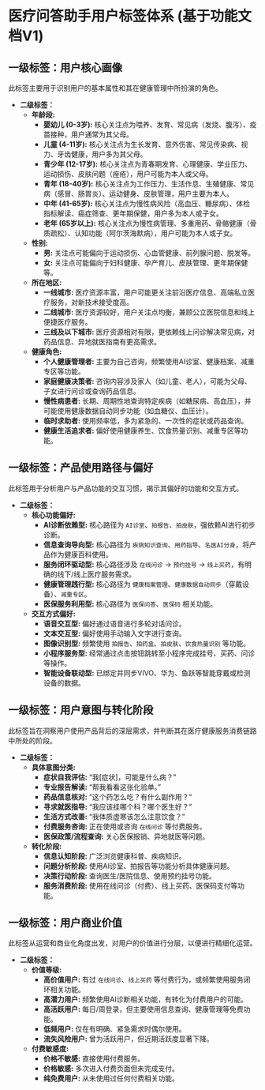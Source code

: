 # 医疗问答助手用户标签体系 (基于功能文档V1)

## 一级标签：用户核心画像

此标签主要用于识别用户的基本属性和其在健康管理中所扮演的角色。

-   **二级标签：**
    -   **年龄段:**
        -   **婴幼儿 (0-3岁):** 核心关注点为喂养、发育、常见病（发烧、腹泻）、疫苗接种，用户通常为其父母。
        -   **儿童 (4-11岁):** 核心关注点为生长发育、意外伤害、常见传染病、视力、牙齿健康，用户多为其父母。
        -   **青少年 (12-17岁):** 核心关注点为青春期发育、心理健康、学业压力、运动损伤、皮肤问题（痤疮），用户可能为本人或父母。
        -   **青年 (18-40岁):** 核心关注点为工作压力、生活作息、生殖健康、常见病（感冒、肠胃炎）、运动健身、皮肤管理，用户主要为本人。
        -   **中年 (41-65岁):** 核心关注点为慢性病风险（高血压、糖尿病）、体检指标解读、癌症筛查、更年期保健，用户多为本人或子女。
        -   **老年 (65岁以上):** 核心关注点为慢性病管理、多重用药、骨骼健康（骨质疏松）、认知功能（阿尔茨海默病），用户可能为本人或子女。
    -   **性别:**
        -   **男:** 关注点可能偏向于运动损伤、心血管健康、前列腺问题、脱发等。
        -   **女:** 关注点可能偏向于妇科健康、孕产育儿、皮肤管理、更年期保健等。
    -   **所在地区:**
        -   **一线城市:** 医疗资源丰富，用户可能更关注前沿医疗信息、高端私立医疗服务，对新技术接受度高。
        -   **二线城市:** 医疗资源较好，用户关注点均衡，兼顾公立医院信息和线上便捷医疗服务。
        -   **三线及以下城市:** 医疗资源相对有限，更依赖线上问诊解决常见病，对药品信息、异地就医指南有更高需求。
    -   **健康角色:**
        -   **个人健康管理者:** 主要为自己咨询，频繁使用AI诊室、健康档案、减重专区等功能。
        -   **家庭健康决策者:** 咨询内容涉及家人（如儿童、老人），可能为父母、子女进行问诊或查询药品信息。
        -   **慢性病患者:** 长期、周期性地查询特定疾病（如糖尿病、高血压），并可能使用健康数据自动同步功能（如血糖仪、血压计）。
        -   **临时求助者:** 使用频率低，多为紧急的、一次性的症状或药品查询。
        -   **健康生活追求者:** 偏好使用健康养生、饮食热量识别、减重专区等功能。

## 一级标签：产品使用路径与偏好

此标签用于分析用户与产品功能的交互习惯，揭示其偏好的功能和交互方式。

-   **二级标签：**
    -   **核心功能偏好:**
        -   **AI诊断依赖型:** 核心路径为 `AI诊室`、`拍报告`、`拍皮肤`，强依赖AI进行初步诊断。
        -   **信息查询导向型:** 核心路径为 `疾病知识查询`、`用药指导`、`名医AI分身`，将产品作为健康百科使用。
        -   **服务闭环驱动型:** 核心路径涉及 `在线问诊` -> `预约挂号` -> `线上买药`，有明确的线下/线上医疗服务需求。
        -   **健康管理践行型:** 核心路径为 `健康档案管理`、`健康数据自动同步`（穿戴设备）、`减重专区`。
        -   **医保服务利用型:** 核心路径为 `医保问答`、`医保码` 相关功能。
    -   **交互方式偏好:**
        -   **语音交互型:** 偏好通过语音进行多轮对话问诊。
        -   **文本交互型:** 偏好使用手动输入文字进行查询。
        -   **图像识别型:** 频繁使用 `拍报告`、`拍药盒`、`拍皮肤`、`饮食热量识别` 等功能。
        -   **小程序服务型:** 经常通过点击按钮跳转至小程序完成挂号、买药、问诊等操作。
        -   **智能设备联动型:** 已绑定并同步VIVO、华为、鱼跃等智能穿戴或检测设备的数据。

## 一级标签：用户意图与转化阶段

此标签旨在洞察用户使用产品背后的深层需求，并判断其在医疗健康服务消费链路中所处的阶段。

-   **二级标签：**
    -   **具体意图分类:**
        -   **症状自我评估:** “我[症状]，可能是什么病？”
        -   **专业报告解读:** “帮我看看这张化验单。”
        -   **药品信息核对:** “这个药怎么吃？有什么副作用？”
        -   **寻求就医指导:** “我应该挂哪个科？哪个医生好？”
        -   **生活方式改善:** “我体质虚寒该怎么注意饮食？”
        -   **付费服务咨询:** 正在使用或咨询 `在线问诊` 等付费服务。
        -   **医保政策/流程查询:** 关心医保报销、异地就医等问题。
    -   **转化阶段:**
        -   **信息认知阶段:** 广泛浏览健康科普、疾病知识。
        -   **问题分析阶段:** 使用AI诊室、拍报告等功能分析具体健康问题。
        -   **决策行动阶段:** 查询医生/医院信息、使用预约挂号功能。
        -   **服务消费阶段:** 使用在线问诊（付费）、线上买药、医保码支付等功能。

## 一级标签：用户商业价值

此标签从运营和商业化角度出发，对用户的价值进行分层，以便进行精细化运营。

-   **二级标签：**
    -   **价值等级:**
        -   **高价值用户:** 有过 `在线问诊`、`线上买药` 等付费行为，或频繁使用服务闭环相关功能。
        -   **高潜力用户:** 频繁使用AI诊断相关功能，有转化为付费用户的可能。
        -   **高活跃用户:** 每日/周登录，但主要使用信息查询、健康管理等免费功能。
        -   **低频用户:** 仅在有明确、紧急需求时偶尔使用。
        -   **流失风险用户:** 曾为活跃用户，但近期活跃度显著下降。
    -   **付费敏感度:**
        -   **价格不敏感:** 直接使用付费服务。
        -   **价格敏感:** 多次进入付费页面但未完成支付。
        -   **纯免费用户:** 从未使用过任何付费相关功能。
